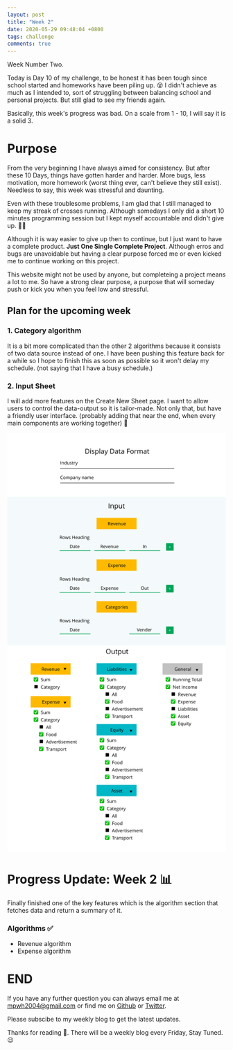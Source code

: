 ```yaml
---
layout: post
title: "Week 2"
date: 2020-05-29 09:48:04 +0800
tags: challenge
comments: true
---
```


Week Number Two.

Today is Day 10 of my challenge, to be honest it has been tough since school started and homeworks have been piling up. 😵 I didn't achieve as much as I intended to, sort of struggling between balancing school and personal projects. But still glad to see my friends again.

Basically, this week's progress was bad. On a scale from 1 - 10, I will say it is a solid 3.

# Purpose

From the very beginning I have always aimed for consistency. But after these 10 Days, things have gotten harder and harder. More bugs, less motivation, more homework (worst thing ever, can't believe they still exist). Needless to say, this week was stressful and daunting.

Even with these troublesome problems, I am glad that I still managed to keep my streak of crosses running. Although somedays I only did a short 10 minutes programming session but I kept myself accountable and didn't give up. 👏👏

Although it is way easier to give up then to continue, but I just want to have a complete product. **Just One Single Complete Project**. Although erros and bugs are unavoidable but having a clear purpose forced me or even kicked me to continue working on this project.

This website might not be used by anyone, but completeing a project means a lot to me. So have a strong clear purpose, a purpose that will someday push or kick you when you feel low and stressful.

## Plan for the upcoming week

### 1. Category algorithm

It is a bit more complicated than the other 2 algorithms because it consists of two data source instead of one. I have been pushing this feature back for a while so I hope to finish this as soon as possible so it won't delay my schedule. (not saying that I have a busy schedule.)

### 2. Input Sheet

I will add more features on the Create New Sheet page. I want to allow users to control the data-output so it is tailor-made. Not only that, but have a friendly user interface. (probably adding that near the end, when every main components are working together) 🤞

<img src="/img/42days/dataformat.png" alt="dataformat" width='700'>

# Progress Update: Week 2 📊

Finally finished one of the key features which is the algorithm section that fetches data and return a summary of it.

### Algorithms ✅

- Revenue algorithm
- Expense algorithm

# END

If you have any further question you can always email me at <mpwh2004@gmail.com> or find me on [Github](https://github.com/melaniehsieh) or [Twitter](https://twitter.com/melaniehsieh).

Please subscibe to my weekly blog to get the latest updates.

Thanks for reading 👀. There will be a weekly blog every Friday, Stay Tuned.😉
